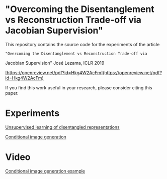 # "Overcoming the Disentanglement vs Reconstruction Trade-off via Jacobian Supervision"

This repository contains the source code for the experiments of the article

    "Overcoming the Disentanglement vs Reconstruction Trade-off via
Jacobian Supervision"
    José Lezama, ICLR 2019

[https://openreview.net/pdf?id=Hkg4W2AcFm](https://openreview.net/pdf?id=Hkg4W2AcFm)

If you find this work useful in your research, please consider citing this paper.


# Experiments
[Unsupervised learning of disentangled representations](unsupervised_disentangling) 

[Conditional image generation](conditional_image_generation) 

# Video
[Conditional image generation example](https://iie.fing.edu.uy/~jlezama/web/iclr2019.mp4)
